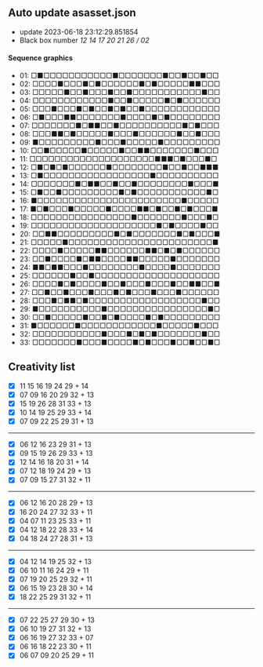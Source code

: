 ## Auto update asasset.json

* update 2023-06-18 23:12:29.851854
* Black box number _12 14 17 20 21 26 / 02_
#### Sequence graphics

* 01: □■□□□□□□□□□□□■□□□□□□□■□□■□□■□□
* 02: □□□□■□□□■□■□□□□□□■□■□□□□□■■□□□
* 03: □□□□□■□□■□□□■□□■□□□□□□□□□□□■□□
* 04: □□□□□□□□□□□□■□□■□□□□□■□■□□□□□□
* 05: □□□■□□□■□■□□■□■□□■□□□□□□□□□□□□
* 06: □■□□□■■□□□□□□□■□□□□■□■□□□□□□□□
* 07: □□□□□□□■□■■□□■□□□□□□□□□□■□■□□□
* 08: □□□■■□■□□□□□■□□□■□□□□□□■□□■□□□
* 09: ■□□□□□□□□□■□□□■□□□□□■□□□□□□□□□
* 10: □□■□□□□□■□□□□□■□□■■□□□□□□□■□□□
* 11: □□□□□□□□□□□□□□□□□□□□■■■□■□□□■□
* 12: □■□■□■□□□□□□■□□□□□□□□■□□■□□■■■
* 13: □■□□□□□□□□□□□□□□□□□■□□□□□□□□□□
* 14: □□□□□□□■□■■□□■□□■□□□□□□□□■□□□■
* 15: □■□□■□□□□□□□□□■□■□□□□□□□□□□□■□
* 16: ■□□□□□□□□□□□□□□□□□□□□□□□■□□□□□
* 17: ■□■□□□■□□□□□■□□□□■■□■□□■□■□□□■
* 18: □□□□□□□□□□□□□□□□■□□□□□□□■□□□■□
* 19: □□□□□□□□□□□□□□□□□□□□■□■□□□□■□□
* 20: □□■■□□□□□□□□□■□■□□□□□□□■□■□□□■
* 21: □□□□□■□□□□□□□□□□□□□□□□□□□□□□□■
* 22: □□□□■□□□□□■■□□□□□□■■□■□■□□□□□□
* 23: □□■□□□□■□■■□□□□■■□□□□□■□□□□□□□
* 24: ■■□■■□□□■□□□□□□□□■□□□□■□□□□□□□
* 25: □□□□□□■□□■□□□□□□□□□□□□□□□□□□□□
* 26: □□□□■□■□□□□■□□■□□□■□□□■□□■■□□■
* 27: □□■□□■□□□■□□□■□■□□□■□□□■□□□□□□
* 28: □□□■□■■□■□□□□□□□□□□□□□□□□□□■□□
* 29: ■□□□□□□□□□□■□□□□□□□□□□□□□□□□■□
* 30: □□■□□□□□■□□■□■□□□□■□■□□□□□□□□□
* 31: ■□□□□□□■□□□□□□□□□□□□■□□□□□■□□□
* 32: □□□□□□□□□□□■□□□■□■□■□□□□□□□■□□
* 33: □□□□□□□■□□□■□□□□■□■□□□■□□■□□■□
## Creativity list

- [x] 11 15 16 19 24 29 + 14
- [x] 07 09 16 20 29 32 + 13
- [x] 15 19 26 28 31 33 + 13
- [x] 10 14 19 25 29 33 + 14
- [x] 07 09 22 25 29 31 + 13
***
- [x] 06 12 16 23 29 31 + 13
- [x] 09 15 19 26 29 33 + 13
- [x] 12 14 16 18 20 31 + 14
- [x] 07 12 18 19 24 29 + 13
- [x] 07 09 15 27 31 32 + 11
***
- [x] 06 12 16 20 28 29 + 13
- [x] 16 20 24 27 32 33 + 11
- [x] 04 07 11 23 25 33 + 11
- [x] 04 12 18 22 28 33 + 14
- [x] 04 18 24 27 28 31 + 13
***
- [x] 04 12 14 19 25 32 + 13
- [x] 06 10 11 16 24 29 + 11
- [x] 07 19 20 25 29 32 + 11
- [x] 06 15 19 23 28 30 + 14
- [x] 18 22 25 29 31 32 + 11
***
- [x] 07 22 25 27 29 30 + 13
- [x] 06 10 19 27 31 32 + 13
- [x] 06 16 19 27 32 33 + 07
- [x] 06 16 18 22 23 30 + 11
- [x] 06 07 09 20 25 29 + 11
